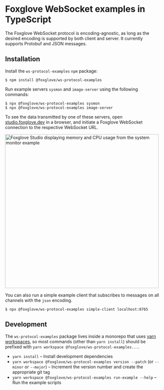 # Foxglove WebSocket examples in TypeScript

The Foxglove WebSocket protocol is encoding-agnostic, as long as the desired encoding is supported by both client and server. It currently supports Protobuf and JSON messages.

## Installation

Install the `ws-protocol-examples` `npm` package:

```
$ npm install @foxglove/ws-protocol-examples
```

Run example servers `sysmon` and `image-server` using the following commands:

```
$ npx @foxglove/ws-protocol-examples sysmon
$ npx @foxglove/ws-protocol-examples image-server
```

To see the data transmitted by one of these servers, open [studio.foxglove.dev](https://studio.foxglove.dev) in a browser, and initiate a Foxglove WebSocket connection to the respective WebSocket URL.

<img width="500" alt="Foxglove Studio displaying memory and CPU usage from the system monitor example" src="https://user-images.githubusercontent.com/14237/145313065-85c05645-6b29-4eb2-a498-849c83f8792d.png">

You can also run a simple example client that subscribes to messages on all channels with the `json` encoding.

```
$ npx @foxglove/ws-protocol-examples simple-client localhost:8765
```

## Development

The `ws-protocol-examples` package lives inside a monorepo that uses [yarn workspaces](https://yarnpkg.com/features/workspaces), so most commands (other than `yarn install`) should be prefixed with `yarn workspace @foxglove/ws-protocol-examples...`.

- `yarn install` – Install development dependencies
- `yarn workspace @foxglove/ws-protocol-examples version --patch` (or `--minor` or `--major`) – Increment the version number and create the appropriate git tag
- `yarn workspace @foxglove/ws-protocol-examples run-example --help` – Run the example scripts
